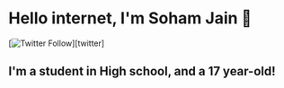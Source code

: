 # Hello internet, I'm Soham Jain 👋

[![Twitter Follow](https://img.shields.io/twitter/follow/JxSoham?color=red&logo=twitter&logoColor=red&style=plastic)][twitter]                 

## I'm a student in High school, and a 17 year-old!
